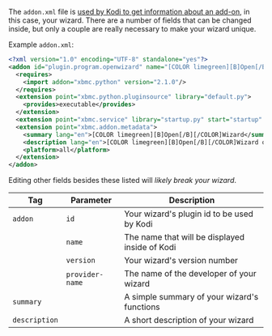 The `addon.xml` file is [used by Kodi to get information about an add-on](https://kodi.wiki/view/Addon.xml), in this case, your wizard. There are a number of fields that can be changed inside, but only a couple are really necessary to make your wizard unique.

Example `addon.xml`:
```xml
<?xml version="1.0" encoding="UTF-8" standalone="yes"?>
<addon id="plugin.program.openwizard" name="[COLOR limegreen][B]Open[/B][/COLOR]Wizard" version="1.0.0" provider-name="drinfernoo">
  <requires>
    <import addon="xbmc.python" version="2.1.0"/>
  </requires>
  <extension point="xbmc.python.pluginsource" library="default.py">
    <provides>executable</provides>
  </extension>
  <extension point="xbmc.service" library="startup.py" start="startup" />
  <extension point="xbmc.addon.metadata">
    <summary lang="en">[COLOR limegreen][B]Open[/B][/COLOR]Wizard</summary>
    <description lang="en">[COLOR limegreen][B]Open[/B][/COLOR]Wizard offers many maintenance features, selective add-on data saving, and automated build installs.</description>
    <platform>all</platform>
  </extension>
</addon>
```

Editing other fields besides these listed will *likely break your wizard*.

| Tag | Parameter | Description |
| --- | ------ | ----------- |
| `addon` | `id` | Your wizard's plugin id to be used by Kodi |
| | `name` | The name that will be displayed inside of Kodi |
| | `version` | Your wizard's version number |
| | `provider-name` | The name of the developer of your wizard |
| `summary` | | A simple summary of your wizard's functions |
| `description` | | A short description of your wizard |